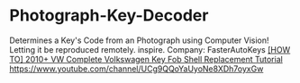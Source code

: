 # Photograph-Key-Decoder
Determines a Key's Code from an Photograph using Computer Vision! Letting it be reproduced remotely.  inspire. Company: FasterAutoKeys [[HOW TO] 2010+ VW Complete Volkswagen Key Fob Shell Replacement Tutorial](https://youtu.be/JmcxyVachho) https://www.youtube.com/channel/UCg9QQoYaUyoNe8XDh7oyxGw
